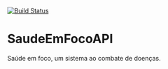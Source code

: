 [![Build Status](https://travis-ci.org/lairjr/saudeEmFocoAPI.svg?branch=master)](https://travis-ci.org/lairjr/saudeEmFocoAPI)

# SaudeEmFocoAPI

Saúde em foco, um sistema ao combate de doenças.
